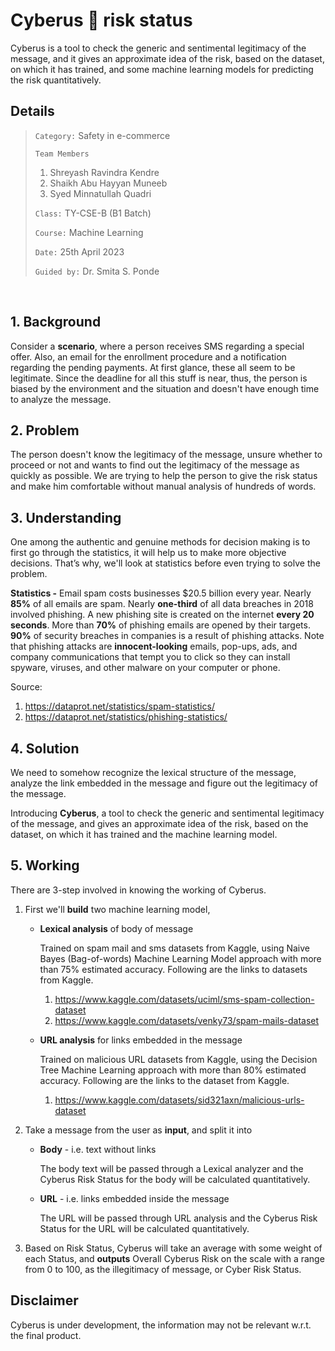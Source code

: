 # Cyberus :anger: risk status

Cyberus is a tool to check the generic and sentimental legitimacy of the message, and it gives an approximate idea of the risk, based on the dataset, on which it has trained, and some machine learning models for predicting the risk quantitatively.

## Details

> `Category:` Safety in e-commerce
>
> `Team Members`
> 1. Shreyash Ravindra Kendre
> 2. Shaikh Abu Hayyan Muneeb
> 3. Syed Minnatullah Quadri
>
> `Class:` TY-CSE-B (B1 Batch)
>
> `Course:` Machine Learning
>
> `Date:` 25th April 2023
>
> `Guided by:` Dr. Smita S. Ponde

<br/>

## 1. Background

Consider a **scenario**, where a person receives SMS regarding a special offer. Also, an email for the enrollment procedure and a notification regarding the pending payments. At first glance, these all seem to be legitimate. Since the deadline for all this stuff is near, thus, the person is biased by the environment and the situation and doesn't have enough time to analyze the message.
	
## 2. Problem

The person doesn't know the legitimacy of the message, unsure whether to proceed or not and wants to find out the legitimacy of the message as quickly as possible. We are trying to help the person to give the risk status and make him comfortable without manual analysis of hundreds of words.

## 3. Understanding

One among the authentic and genuine methods for  decision making is to first go through the statistics, it will help us to make more objective decisions. That’s why, we'll look at statistics before even trying to solve the problem.

**Statistics -** Email spam costs businesses $20.5 billion every year. Nearly **85%** of all emails are spam. Nearly **one-third** of all data breaches in 2018 involved phishing. A new phishing site is created on the internet **every 20 seconds**. More than **70%** of phishing emails are opened by their targets. **90%** of security breaches in companies is a result of phishing attacks. Note that phishing attacks are **innocent-looking** emails, pop-ups, ads, and company communications that tempt you to click so they can install spyware, viruses, and other malware on your computer or phone.

Source:
 
1. https://dataprot.net/statistics/spam-statistics/ 
2. https://dataprot.net/statistics/phishing-statistics/

## 4. Solution

We need to somehow recognize the lexical structure of the message, analyze the link embedded in the message and figure out the legitimacy of the message.
 
Introducing **Cyberus**, a tool to check the generic and sentimental legitimacy of the message, and gives an approximate idea of the risk, based on the dataset, on which it has trained and the machine learning model.

## 5. Working

There are 3-step involved in knowing the working of Cyberus.

1. First we'll **build** two machine learning model, 

	* **Lexical analysis** of body of message
		
		Trained on spam mail and sms datasets from Kaggle, using Naive Bayes (Bag-of-words) Machine Learning Model approach with more than 75% estimated accuracy. Following are the links to datasets from Kaggle.
		
		1. https://www.kaggle.com/datasets/uciml/sms-spam-collection-dataset
		2. https://www.kaggle.com/datasets/venky73/spam-mails-dataset
		
	* **URL analysis** for links embedded in the message

		Trained on malicious URL datasets from Kaggle, using the Decision Tree Machine Learning approach with more than 80% estimated accuracy. Following are the links to the dataset from Kaggle.

		1. https://www.kaggle.com/datasets/sid321axn/malicious-urls-dataset

2. Take a message from the user as **input**, and split it into
	
	* **Body** - i.e. text without links

		The body text will be passed through a Lexical analyzer and the Cyberus Risk Status for the body will be calculated quantitatively.

	* **URL** - i.e. links embedded inside the message

		The URL will be passed through URL analysis and the Cyberus Risk Status for the URL will be calculated quantitatively.

3. Based on Risk Status, Cyberus will take an average with some weight of each Status, and **outputs** Overall Cyberus Risk on the scale with a range from 0 to 100, as the illegitimacy of message, or Cyber Risk Status.

## Disclaimer

Cyberus is under development, the information may not be relevant w.r.t. the final product.
